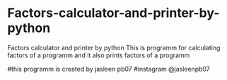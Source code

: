 # Factors-calculator-and-printer-by-python
Factors calculator and printer by python 
This is programm for calculating factors of a programm and it also prints factors of a programm

#this programm is created by jasleen pb07
#instagram @jasleenpb07
